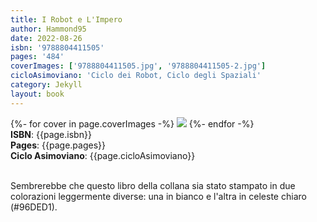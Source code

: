 ```yaml
---
title: I Robot e L'Impero
author: Hammond95
date: 2022-08-26
isbn: '9788804411505'
pages: '484'
coverImages: ['9788804411505.jpg', '9788804411505-2.jpg']
cicloAsimoviano: 'Ciclo dei Robot, Ciclo degli Spaziali'
category: Jekyll
layout: book
---
```

{%- for cover in page.coverImages -%}
<img src="{{site.baseurl}}/assets/bookCovers/{{cover}}" class="book-cover-image" />
{%- endfor -%}
<br/>
<span><b>ISBN</b>: {{page.isbn}}</span> <br/>
<span><b>Pages</b>: {{page.pages}}</span> <br/>
<span><b>Ciclo Asimoviano</b>: {{page.cicloAsimoviano}}</span> <br/>
<br>
<p>
Sembrerebbe che questo libro della collana sia stato stampato in due colorazioni leggermente diverse: una in bianco e l'altra in celeste chiaro (#96DED1).
</p>